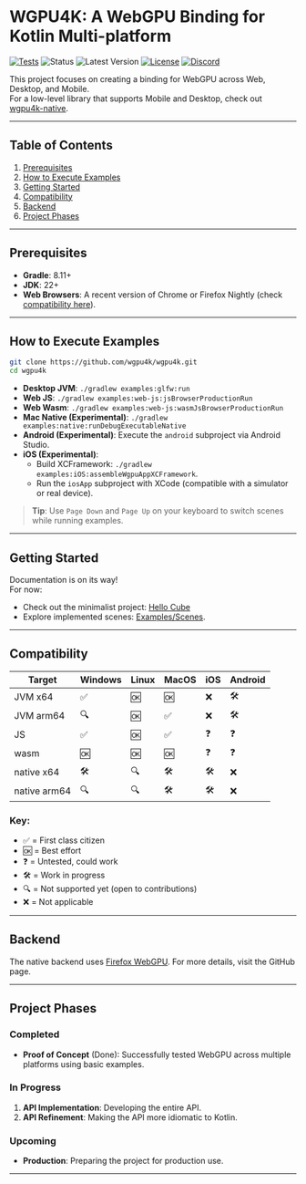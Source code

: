 # WGPU4K: A WebGPU Binding for Kotlin Multi-platform

[![Tests][test-badge]][test-url]
![Status][status-badge]
![Latest Version][version-badge]
[![License][license-badge]][license-url]
[![Discord][discord-badge]][discord-url]

This project focuses on creating a binding for WebGPU across Web, Desktop, and Mobile.  
For a low-level library that supports Mobile and Desktop, check out [wgpu4k-native][native-library].

---

## Table of Contents

1. [Prerequisites](#prerequisites)
2. [How to Execute Examples](#how-to-execute-examples)
3. [Getting Started](#getting-started)
4. [Compatibility](#compatibility)
5. [Backend](#backend)
6. [Project Phases](#project-phases)

---

## Prerequisites

- **Gradle**: 8.11+
- **JDK**: 22+
- **Web Browsers**: A recent version of Chrome or Firefox Nightly (check [compatibility here][chart]).

---

## How to Execute Examples

```bash
git clone https://github.com/wgpu4k/wgpu4k.git
cd wgpu4k
```

- **Desktop JVM**: `./gradlew examples:glfw:run`
- **Web JS**: `./gradlew examples:web-js:jsBrowserProductionRun`
- **Web Wasm**: `./gradlew examples:web-js:wasmJsBrowserProductionRun`
- **Mac Native (Experimental)**: `./gradlew examples:native:runDebugExecutableNative`
- **Android (Experimental)**:  Execute the `android` subproject via Android Studio.
- **iOS (Experimental)**:
    - Build XCFramework: `./gradlew examples:iOS:assembleWgpuAppXCFramework`.
    - Run the `iosApp` subproject with XCode (compatible with a simulator or real device).

> **Tip**: Use `Page Down` and `Page Up` on your keyboard to switch scenes while running examples.

---

## Getting Started

Documentation is on its way!  
For now:

- Check out the minimalist project: [Hello Cube][hello-cube]
- Explore implemented scenes: [Examples/Scenes][scenes].

---

## Compatibility

| Target       | Windows | Linux | MacOS | iOS | Android |
|--------------|---------|-------|-------|-----|---------|
| JVM x64      | ✅       | 🆗    | 🆗    | ❌   | 🛠️     |
| JVM arm64    | 🔍️     | 🆗    | ✅     | ❌   | 🛠️     |
| JS           | ✅       | 🆗    | ✅     | ❓   | ❓️      |
| wasm         | 🆗️     | 🆗️   | 🆗️   | ❓️  | ❓️      |
| native x64   | 🛠️     | 🔍️   | 🛠️   | 🛠️ | ❌️️     |
| native arm64 | 🔍️     | 🔍️   | 🛠️   | 🛠️ | ❌️️     |

### Key:

- ✅ = First class citizen
- 🆗 = Best effort
- ❓ = Untested, could work
- 🛠️ = Work in progress
- 🔍 = Not supported yet (open to contributions)
- ❌ = Not applicable

---

## Backend

The native backend uses [Firefox WebGPU][backend-info]. For more details, visit the GitHub page.

---

## Project Phases

### Completed

- **Proof of Concept** (Done): Successfully tested WebGPU across multiple platforms using basic examples.

### In Progress

1. **API Implementation**: Developing the entire API.
2. **API Refinement**: Making the API more idiomatic to Kotlin.

### Upcoming

- **Production**: Preparing the project for production use.

---

<!-- Constants for Badges -->

[test-badge]: https://github.com/wgpu4k/wgpu4k/actions/workflows/test.yml/badge.svg?branch=main

[test-url]: https://github.com/wgpu4k/wgpu4k/actions/workflows/test.yml

[status-badge]: https://img.shields.io/badge/Status-Beta-orange?style=plastic

[version-badge]: https://img.shields.io/badge/Latest%20version-0.0.3-orange?style=plastic

[license-badge]: https://img.shields.io/badge/Licence-MIT-blue?style=plastic

[license-url]: https://en.wikipedia.org/wiki/MIT_License

[discord-badge]: https://img.shields.io/badge/Discord-wgpu4k-purple?style=plastic

[discord-url]: https://discord.gg/qy9KQAP9Kc

<!-- Reference Links -->

[chart]: https://caniuse.com/webgpu

[hello-cube]: https://github.com/wgpu4k/hello-cube

[scenes]: https://github.com/wgpu4k/wgpu4k/tree/main/wgpu4k-scenes/src/commonMain/kotlin/scenes/basic

[native-library]: https://github.com/wgpu4k/wgpu4k-native

[backend-info]: https://github.com/gfx-rs/wgpu